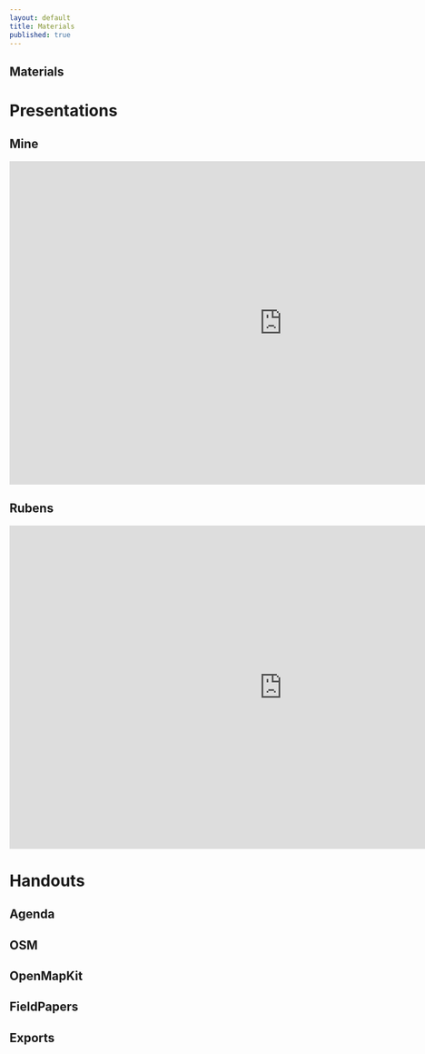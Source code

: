 ```yaml
---
layout: default
title: Materials
published: true
---
```


<div class='fill-blue'>
  <div class='liner clearfix center fill-darken3 dark col12'>
    <h2 class='pad2'>Materials</h2>
  </div>
</div>


<div class='limiter pad4y clearfix'>

# Presentations

## Mine

<iframe src="https://docs.google.com/presentation/d/1OTnux5OkWnKjWpkcU7d7ogi3S4sPgqbJL7uph8sADA4/embed?start=false&loop=false&delayms=3000" frameborder="0" width="960" height="569" allowfullscreen="true" mozallowfullscreen="true" webkitallowfullscreen="true"></iframe>

## Rubens

<iframe src="https://docs.google.com/presentation/d/1JD-FLqqsBkoo46ZdIO84lw9CcG5A6rZ38RrE0WFGJFs/embed?start=false&loop=false&delayms=3000" frameborder="0" width="960" height="569" allowfullscreen="true" mozallowfullscreen="true" webkitallowfullscreen="true"></iframe>

# Handouts

## Agenda

## OSM

## OpenMapKit

## FieldPapers

## Exports

</div>

